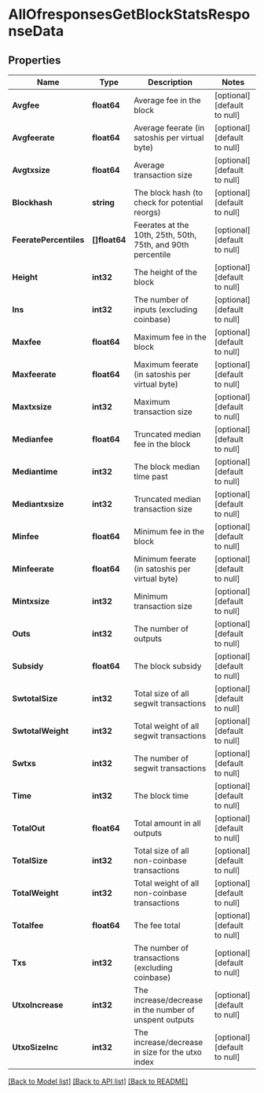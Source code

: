 # AllOfresponsesGetBlockStatsResponseData

## Properties
Name | Type | Description | Notes
------------ | ------------- | ------------- | -------------
**Avgfee** | **float64** | Average fee in the block | [optional] [default to null]
**Avgfeerate** | **float64** | Average feerate (in satoshis per virtual byte) | [optional] [default to null]
**Avgtxsize** | **float64** | Average transaction size | [optional] [default to null]
**Blockhash** | **string** | The block hash (to check for potential reorgs) | [optional] [default to null]
**FeeratePercentiles** | **[]float64** | Feerates at the 10th, 25th, 50th, 75th, and 90th percentile | [optional] [default to null]
**Height** | **int32** | The height of the block | [optional] [default to null]
**Ins** | **int32** | The number of inputs (excluding coinbase) | [optional] [default to null]
**Maxfee** | **float64** | Maximum fee in the block | [optional] [default to null]
**Maxfeerate** | **float64** | Maximum feerate (in satoshis per virtual byte) | [optional] [default to null]
**Maxtxsize** | **int32** | Maximum transaction size | [optional] [default to null]
**Medianfee** | **float64** | Truncated median fee in the block | [optional] [default to null]
**Mediantime** | **int32** | The block median time past | [optional] [default to null]
**Mediantxsize** | **int32** | Truncated median transaction size | [optional] [default to null]
**Minfee** | **float64** | Minimum fee in the block | [optional] [default to null]
**Minfeerate** | **float64** | Minimum feerate (in satoshis per virtual byte) | [optional] [default to null]
**Mintxsize** | **int32** | Minimum transaction size | [optional] [default to null]
**Outs** | **int32** | The number of outputs | [optional] [default to null]
**Subsidy** | **float64** | The block subsidy | [optional] [default to null]
**SwtotalSize** | **int32** | Total size of all segwit transactions | [optional] [default to null]
**SwtotalWeight** | **int32** | Total weight of all segwit transactions | [optional] [default to null]
**Swtxs** | **int32** | The number of segwit transactions | [optional] [default to null]
**Time** | **int32** | The block time | [optional] [default to null]
**TotalOut** | **float64** | Total amount in all outputs | [optional] [default to null]
**TotalSize** | **int32** | Total size of all non-coinbase transactions | [optional] [default to null]
**TotalWeight** | **int32** | Total weight of all non-coinbase transactions | [optional] [default to null]
**Totalfee** | **float64** | The fee total | [optional] [default to null]
**Txs** | **int32** | The number of transactions (excluding coinbase) | [optional] [default to null]
**UtxoIncrease** | **int32** | The increase/decrease in the number of unspent outputs | [optional] [default to null]
**UtxoSizeInc** | **int32** | The increase/decrease in size for the utxo index | [optional] [default to null]

[[Back to Model list]](../README.md#documentation-for-models) [[Back to API list]](../README.md#documentation-for-api-endpoints) [[Back to README]](../README.md)

